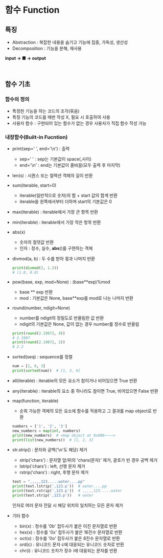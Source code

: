 # 함수 Function
## 특징
- Abstraction : 복잡한 내용을 숨기고 기능에 집중, 가독성, 생산성
- Decomposition : 기능을 분해, 재사용

__input → ■ → output__

<br>

## 함수 기초
### 함수의 정의
- 특정한 기능을 하는 코드의 조각(묶음)
- 특정 기능의 코드를 매번 작성 X, 필요 시 호출하여 사용
- 사용자 함수 : 구현되어 있는 함수가 없는 경우 사용자가 직접 함수 작성 가능


### 내장함수(Built-in Fucntion)
- print(sep=' ', end='\n') : 출력
  - sep=' ' : sep는 기본값이 space(,사이)
  - end='\n' : end는 기본값이 줄바꿈(모두 출력 후 마지막)

- len(s) : 시퀀스 또는 컬렉션 객체의 길이 반환

- sum(iterable, start=0)
  - iterable(일반적으로 숫자)의 합 + start 값의 합계 반환
  - iterable을 왼쪽에서부터 더하며 start의 기본값은 0

- max(iterable) : iterable에서 가장 큰 항목 반환

- min(iterable) : iterable에서 가장 작은 항목 반환

- abs(x)
  - 숫자의 절댓값 반환
  - 인자 : 정수, 실수, __abs__()를 구현하는 객체

- divmod(a, b) : 두 수를 받아 몫과 나머지 반환
  ```python
  print(divmod(2, 1.2))
  # (1.0, 0.8)
  ```

- pow(base, exp, mod=None) : (base**exp)%mod
  - base ** exp 반환
  - mod : 기본값은 None, base**exp를 mod로 나눈 나머지 반환

- round(number, ndigit=None)
  - number를 ndigit의 정밀도로 반올림한 값 반환
  - ndigit의 기본값은 None, 값이 없는 경우 number를 정수로 반올림
  ```python
  print(round(2.19872, 4))
  # 2.1987
  print(round(2.19872, 2))
  # 2.2
  ```

- sorted(seq) : sequence를 정렬
  ```python
  num = [1, 6, 3]
  print(sorted(num))  # [1, 3, 6]
  ```

- all(iterable) : iterable의 모든 요소가 참이거나 비어있으면 True 반환

- any(iterable) : iterable의 요소 중 하나라도 참이면 True, 비어있으면 False 반환

- map(function, iterable)
  - 순회 가능한 객체의 모든 요소에 함수를 적용하고 그 결과를 map object로 반환
  ```python
  numbers = ['1', '2', '3']
  new_numbers = map(int, numbers)
  print(new_numbers)  # <map object at 0x000~~~~>
  print(list(new_numbers))  # [1, 2, 3]
  ```

- str.strip() : 문자와 공백('\n'도 해당) 제거
  - strip('chars') : 문자열 앞/뒤의 'chars(문자)' 제거, 괄호가 빈 경우 공백 제거
  - lstrip('chars') : left, 선행 문자 제거
  - rstrip('chars') : right, 후행 문자 제거
  ```python
  text = ",,,,,123.....water....pp"
  print(text.lstrip(',123.p'))  # water....pp
  print(text.rstrip(',123.p'))  # ,,,,,123.....water
  print(text.strip(',123.p'))   # water
  ```
  인자로 여러 문자 전달 시 해당 위치의 일치하는 모든 문자 제거

- 기타 함수
  - bin(x) : 정수를 '0b' 접두사가 붙은 이진 문자열로 반환
  - hex(x) : 정수를 '0x' 접두사가 붙은 16진수 문자열로 반환
  - oct(x) : 정수를 '0o' 접두사가 붙은 8진수 문자열로 반환
  - ord(c) : 유니코드 문자 c에 대응되는 유니코드 숫자로 반환
  - chr(i) : 유니코드 숫자가 정수 i에 대웅되는 문자를 반환
